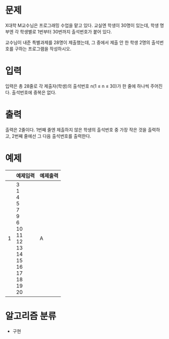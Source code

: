 # 문제
X대학 M교수님은 프로그래밍 수업을 맡고 있다. 교실엔 학생이 30명이 있는데, 학생 명부엔 각 학생별로 1번부터 30번까지 출석번호가 붙어 있다.

교수님이 내준 특별과제를 28명이 제출했는데, 그 중에서 제출 안 한 학생 2명의 출석번호를 구하는 프로그램을 작성하시오.

# 입력
입력은 총 28줄로 각 제출자(학생)의 출석번호 n(1 ≤ n ≤ 30)가 한 줄에 하나씩 주어진다. 출석번호에 중복은 없다.

# 출력
출력은 2줄이다. 1번째 줄엔 제출하지 않은 학생의 출석번호 중 가장 작은 것을 출력하고, 2번째 줄에선 그 다음 출석번호를 출력한다.

# 예제
||예제입력|예제출력|
|---|---|---|
|1|3<br>1<br>4<br>5<br>7<br>9<br>6<br>10<br>11<br>12<br>13<br>14<br>15<br>16<br>17<br>18<br>19<br>20<br> |A|

# 알고리즘 분류
- 구현

